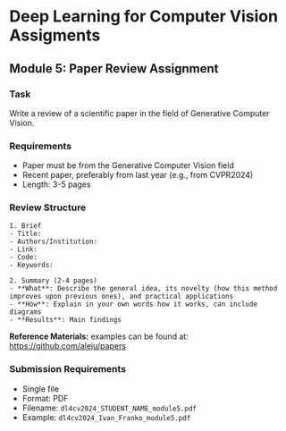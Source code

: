 # Deep Learning for Computer Vision Assigments

## Module 5: Paper Review Assignment

### Task
Write a review of a scientific paper in the field of Generative Computer Vision.

### Requirements
- Paper must be from the Generative Computer Vision field
- Recent paper, preferably from last year (e.g., from CVPR2024)
- Length: 3-5 pages

### Review Structure

```
1. Brief
- Title:
- Authors/Institution:
- Link:
- Code:
- Keywords:

2. Summary (2-4 pages)
- **What**: Describe the general idea, its novelty (how this method improves upon previous ones), and practical applications
- **How**: Explain in your own words how it works, can include diagrams
- **Results**: Main findings
```

**Reference Materials:**
 examples can be found at: https://github.com/aleju/papers

### Submission Requirements
- Single file
- Format: PDF
- Filename: `dl4cv2024_STUDENT_NAME_module5.pdf`
- Example: `dl4cv2024_Ivan_Franko_module5.pdf`